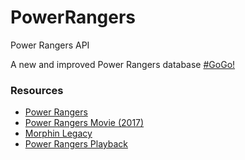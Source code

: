 # PowerRangers
Power Rangers API

A new and improved Power Rangers database [#GoGo!](https://powerrangers.movie)

### Resources
- [Power Rangers](https://powerrangers.com)
- [Power Rangers Movie (2017)](https://powerangers.movie)
- [Morphin Legacy](https://morphinlegacy.com)
- [Power Rangers Playback](https://www.powerrangersplayback.com)
